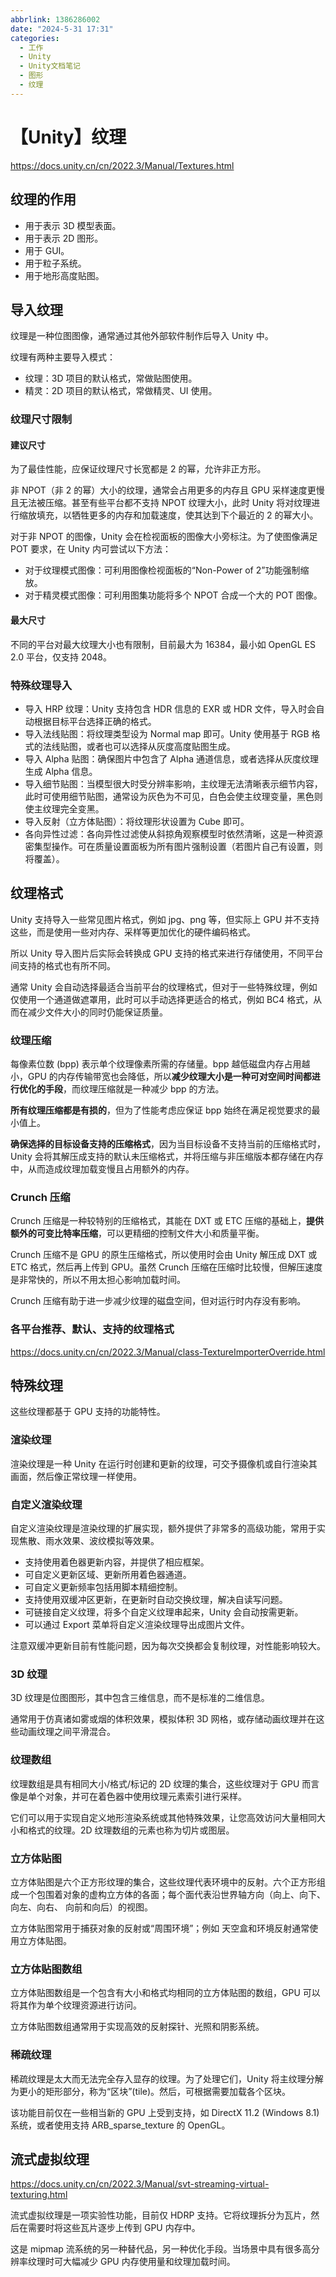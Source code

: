 ```yaml
---
abbrlink: 1386286002
date: "2024-5-31 17:31"
categories:
  - 工作
  - Unity
  - Unity文档笔记
  - 图形
  - 纹理
---
```


# 【Unity】纹理

https://docs.unity.cn/cn/2022.3/Manual/Textures.html

## 纹理的作用

- 用于表示 3D 模型表面。
- 用于表示 2D 图形。
- 用于 GUI。
- 用于粒子系统。
- 用于地形高度贴图。

## 导入纹理

纹理是一种位图图像，通常通过其他外部软件制作后导入 Unity 中。

纹理有两种主要导入模式：

- 纹理：3D 项目的默认格式，常做贴图使用。
- 精灵：2D 项目的默认格式，常做精灵、UI 使用。

### 纹理尺寸限制

#### 建议尺寸

为了最佳性能，应保证纹理尺寸长宽都是 2 的幂，允许非正方形。

非 NPOT（非 2 的幂）大小的纹理，通常会占用更多的内存且 GPU 采样速度更慢且无法被压缩。甚至有些平台都不支持 NPOT 纹理大小，此时 Unity 将对纹理进行缩放填充，以牺牲更多的内存和加载速度，使其达到下个最近的 2 的幂大小。

对于非 NPOT 的图像，Unity 会在检视面板的图像大小旁标注。为了使图像满足 POT 要求，在 Unity 内可尝试以下方法：

- 对于纹理模式图像：可利用图像检视面板的“Non-Power of 2”功能强制缩放。
- 对于精灵模式图像：可利用图集功能将多个 NPOT 合成一个大的 POT 图像。

#### 最大尺寸

不同的平台对最大纹理大小也有限制，目前最大为 16384，最小如 OpenGL ES 2.0 平台，仅支持 2048。

### 特殊纹理导入

- 导入 HRP 纹理：Unity 支持包含 HDR 信息的 EXR 或 HDR 文件，导入时会自动根据目标平台选择正确的格式。
- 导入法线贴图：将纹理类型设为 Normal map 即可。Unity 使用基于 RGB 格式的法线贴图，或者也可以选择从灰度高度贴图生成。
- 导入 Alpha 贴图：确保图片中包含了 Alpha 通道信息，或者选择从灰度纹理生成 Alpha 信息。
- 导入细节贴图：当模型很大时受分辨率影响，主纹理无法清晰表示细节内容，此时可使用细节贴图，通常设为灰色为不可见，白色会使主纹理变量，黑色则使主纹理完全变黑。
- 导入反射（立方体贴图）：将纹理形状设置为 Cube 即可。
- 各向异性过滤：各向异性过滤使从斜掠角观察模型时依然清晰，这是一种资源密集型操作。可在质量设置面板为所有图片强制设置（若图片自己有设置，则将覆盖）。

## 纹理格式

Unity 支持导入一些常见图片格式，例如 jpg、png 等，但实际上 GPU 并不支持这些，而是使用一些对内存、采样等更加优化的硬件编码格式。

所以 Unity 导入图片后实际会转换成 GPU 支持的格式来进行存储使用，不同平台间支持的格式也有所不同。

通常 Unity 会自动选择最适合当前平台的纹理格式，但对于一些特殊纹理，例如仅使用一个通道做遮罩用，此时可以手动选择更适合的格式，例如 BC4 格式，从而在减少文件大小的同时仍能保证质量。

### 纹理压缩

每像素位数 (bpp) 表示单个纹理像素所需的存储量。bpp 越低磁盘内存占用越小，GPU 的内存传输带宽也会降低，所以**减少纹理大小是一种可对空间时间都进行优化的手段**，而纹理压缩就是一种减少 bpp 的方法。

**所有纹理压缩都是有损的**，但为了性能考虑应保证 bpp 始终在满足视觉要求的最小值上。

**确保选择的目标设备支持的压缩格式**，因为当目标设备不支持当前的压缩格式时，Unity 会将其解压成支持的默认未压缩格式，并将压缩与非压缩版本都存储在内存中，从而造成纹理加载变慢且占用额外的内存。

### Crunch 压缩

Crunch 压缩是一种较特别的压缩格式，其能在 DXT 或 ETC 压缩的基础上，**提供额外的可变比特率压缩**，可以更精细的控制文件大小和质量平衡。

Crunch 压缩不是 GPU 的原生压缩格式，所以使用时会由 Unity 解压成 DXT 或 ETC 格式，然后再上传到 GPU。虽然 Crunch 压缩在压缩时比较慢，但解压速度是非常快的，所以不用太担心影响加载时间。

Crunch 压缩有助于进一步减少纹理的磁盘空间，但对运行时内存没有影响。

### 各平台推荐、默认、支持的纹理格式

https://docs.unity.cn/cn/2022.3/Manual/class-TextureImporterOverride.html

## 特殊纹理

这些纹理都基于 GPU 支持的功能特性。

### 渲染纹理

渲染纹理是一种 Unity 在运行时创建和更新的纹理，可交予摄像机或自行渲染其画面，然后像正常纹理一样使用。

### 自定义渲染纹理

自定义渲染纹理是渲染纹理的扩展实现，额外提供了非常多的高级功能，常用于实现焦散、雨水效果、波纹模拟等效果。

- 支持使用着色器更新内容，并提供了相应框架。
- 可自定义更新区域、更新所用着色器通道。
- 可自定义更新频率包括用脚本精细控制。
- 支持使用双缓冲区更新，在更新时自动交换纹理，解决自读写问题。
- 可链接自定义纹理，将多个自定义纹理串起来，Unity 会自动按需更新。
- 可以通过 Export 菜单将自定义渲染纹理导出成图片文件。

注意双缓冲更新目前有性能问题，因为每次交换都会复制纹理，对性能影响较大。

### 3D 纹理

3D 纹理是位图图形，其中包含三维信息，而不是标准的二维信息。

通常用于仿真诸如雾或烟的体积效果，模拟体积 3D 网格，或存储动画纹理并在这些动画纹理之间平滑混合。

### 纹理数组

纹理数组是具有相同大小/格式/标记的 2D 纹理的集合，这些纹理对于 GPU 而言像是单个对象，并可在着色器中使用纹理元素索引进行采样。

它们可以用于实现自定义地形渲染系统或其他特殊效果，让您高效访问大量相同大小和格式的纹理。2D 纹理数组的元素也称为切片或图层。

### 立方体贴图

立方体贴图是六个正方形纹理的集合，这些纹理代表环境中的反射。六个正方形组成一个包围着对象的虚构立方体的各面；每个面代表沿世界轴方向（向上、向下、向左、向右、 向前和向后）的视图。

立方体贴图常用于捕获对象的反射或“周围环境”；例如 天空盒和环境反射通常使用立方体贴图。

### 立方体贴图数组

立方体贴图数组是一个包含有大小和格式均相同的立方体贴图的数组，GPU 可以将其作为单个纹理资源进行访问。

立方体贴图数组通常用于实现高效的反射探针、光照和阴影系统。

### 稀疏纹理

稀疏纹理是太大而无法完全存入显存的纹理。为了处理它们，Unity 将主纹理分解为更小的矩形部分，称为“区块”(tile)。然后，可根据需要加载各个区块。

该功能目前仅在一些相当新的 GPU 上受到支持，如 DirectX 11.2 (Windows 8.1) 系统，或者使用支持 ARB_sparse_texture 的 OpenGL。

## 流式虚拟纹理

https://docs.unity.cn/cn/2022.3/Manual/svt-streaming-virtual-texturing.html

流式虚拟纹理是一项实验性功能，目前仅 HDRP 支持。它将纹理拆分为瓦片，然后在需要时将这些瓦片逐步上传到 GPU 内存中。

这是 mipmap 流系统的另一种替代品，另一种优化手段。当场景中具有很多高分辨率纹理时可大幅减少 GPU 内存使用量和纹理加载时间。

